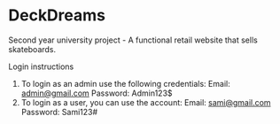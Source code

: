 # DeckDreams
Second year university project - A functional retail website that sells skateboards.

Login instructions
1.	To login as an admin use the following credentials: 
Email: admin@gmail.com
Password: Admin123$
2.	To login as a user, you can use the account: 
Email: sami@gmail.com 
Password: Sami123#

